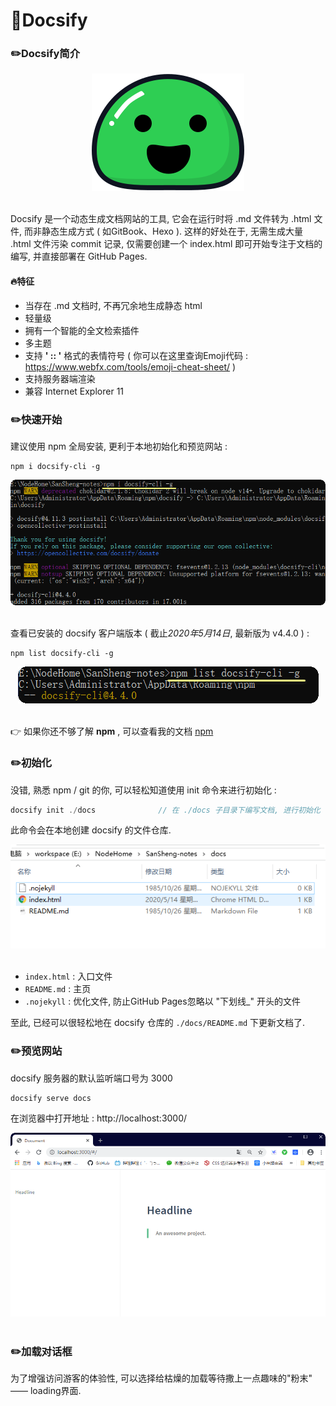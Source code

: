 #  📔Docsify

###  ✏️Docsify简介

<div align="center"> <img src="..\imgs\docsify.svg" width=""> </div><br>

Docsify 是一个动态生成文档网站的工具, 它会在运行时将 .md 文件转为 .html 文件, 而非静态生成方式 ( 如GitBook、Hexo ). 这样的好处在于, 无需生成大量 .html 文件污染 commit 记录, 仅需要创建一个 index.html 即可开始专注于文档的编写, 并直接部署在 GitHub Pages.

#### 🔥特征

- 当存在 .md 文档时, 不再冗余地生成静态 html
- 轻量级
- 拥有一个智能的全文检索插件
- 多主题
- 支持 **' :<emoji>: '** 格式的表情符号 ( 你可以在这里查询Emoji代码 : https://www.webfx.com/tools/emoji-cheat-sheet/ ) 
- 支持服务器端渲染
- 兼容 Internet Explorer 11



### ✏️快速开始

建议使用 npm 全局安装, 更利于本地初始化和预览网站 :

```
npm i docsify-cli -g
```

<div align="center"> <img src="..\imgs\docsify01.png" width=""> </div><br>

查看已安装的 docsify 客户端版本 ( 截止*2020年5月14日*, 最新版为 v4.4.0 ) :

```
npm list docsify-cli -g
```

<div align="center"> <img src="..\imgs\docsify02.png"> </div><br>

:point_right: 如果你还不够了解 **npm** , 可以查看我的文档 [npm]( Nodejs入门.md )



### ✏️初始化

没错, 熟悉 npm / git 的你, 可以轻松知道使用 init 命令来进行初始化 : 

```java
docsify init ./docs              // 在 ./docs 子目录下编写文档, 进行初始化
```

此命令会在本地创建 docsify 的文件仓库.

<div align="center"> <img src="..\imgs\docsify03.png"> </div><br>

- `index.html` : 入口文件
- `README.md` : 主页
- `.nojekyll` : 优化文件, 防止GitHub Pages忽略以 "下划线_" 开头的文件

至此, 已经可以很轻松地在 docsify 仓库的 `./docs/README.md` 下更新文档了. 



### ✏️预览网站

docsify 服务器的默认监听端口号为 3000

```
docsify serve docs
```

在浏览器中打开地址 : http://localhost:3000/ 

<div align="center"> <img src="..\imgs\docsify04.png"> </div><br>



### ✏️加载对话框

为了增强访问游客的体验性, 可以选择给枯燥的加载等待撒上一点趣味的"粉末" —— loading界面.